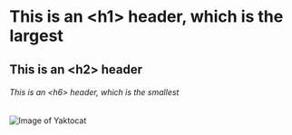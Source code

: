 # This is an \<h1> header, which is the largest
## This is an \<h2> header
###### This is an \<h6> header, which is the smallest
![Image of Yaktocat](https://octodex.github.com/images/yaktocat.png)
